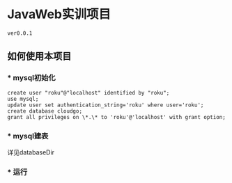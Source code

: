 # JavaWeb实训项目  
  
  `ver0.0.1  `
    
## 如何使用本项目
###  * mysql初始化
    create user "roku"@"localhost" identified by "roku";
    use mysql;
    update user set authentication_string='roku' where user='roku';
    create database cloudgo;
    grant all privileges on \*.\* to 'roku'@'localhost' with grant option;
  
### * mysql建表  
  详见databaseDir  
  
### * 运行
